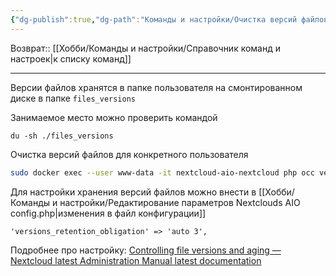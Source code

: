 ```yaml
---
{"dg-publish":true,"dg-path":"Команды и настройки/Очистка версий файлов в Nextcloud AIO.md","permalink":"/komandy-i-nastrojki/ochistka-versij-fajlov-v-nextcloud-aio/"}
---
```


Возврат:: [[Хобби/Команды и настройки/Справочник команд и настроек\|к списку команд]]

---

Версии файлов хранятся в папке пользователя на смонтированном диске в папке `files_versions` 

Занимаемое место можно проверить командой
```shell
du -sh ./files_versions
```

Очистка версий файлов для конкретного пользователя
```sh
sudo docker exec --user www-data -it nextcloud-aio-nextcloud php occ versions:cleanup Deniom
```

Для настройки хранения версий файлов можно внести в [[Хобби/Команды и настройки/Редактирование параметров Nextclouds AIO config.php\|изменения в файл конфигурации]] 

```
'versions_retention_obligation' => 'auto 3',
```

Подробнее про настройку: [Controlling file versions and aging — Nextcloud latest Administration Manual latest documentation](https://docs.nextcloud.com/server/latest/admin_manual/configuration_files/file_versioning.html#controlling-file-versions-and-aging)